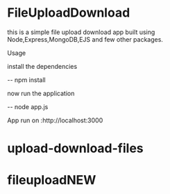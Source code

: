 # FileUploadDownload
this is a simple file upload download app built using Node,Express,MongoDB,EJS and few other packages.

Usage

install the dependencies

-- npm install

now run the application

-- node app.js

App run on :http://localhost:3000
# upload-download-files
# fileuploadNEW
